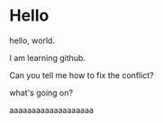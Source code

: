 # Hello

hello, world.

I am learning github.

Can you tell me how to fix the conflict?

what's going on?

aaaaaaaaaaaaaaaaaaa
